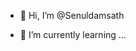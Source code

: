 - 👋 Hi, I’m @Senuldamsath
  
- 🌱 I’m currently learning ...


<!---<Ksvdvs
Senuldamsath/Senuldamsath is a ✨ special ✨ repository because its `README.md` (this file) appears on your GitHub profile.
You can click the Preview link to take a look at your changes.
--->
